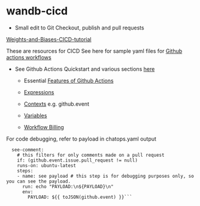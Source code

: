 # wandb-cicd

- Small edit to Git Checkout, publish and pull requests

[Weights-and-Biases-CICD-tutorial](https://www.wandb.courses/courses/take/ci-cd-for-machine-learning/lessons)

These are resources for CICD
See here for sample yaml files for [Github actions workflows](https://github.com/fastai/fastai/tree/master/.github/workflows)

- See Github Actions Quickstart and various sections [here](https://docs.github.com/en/actions/quickstart)

  - Essential [Features of Github Actions](https://docs.github.com/en/actions/learn-github-actions/essential-features-of-github-actions)

  - [Expressions](https://docs.github.com/en/actions/learn-github-actions/expressions)

  - [Contexts](https://docs.github.com/en/actions/learn-github-actions/contexts) e.g. github.event

  - [Variables](https://docs.github.com/en/actions/learn-github-actions/contexts#github-context)

  - [Workflow Billing](https://docs.github.com/en/actions/learn-github-actions/workflow-billing)

For code debugging, refer to payload in chatops.yaml output

```jobs:
  see-comment:
    # this filters for only comments made on a pull request
    if: (github.event.issue.pull_request != null)
    runs-on: ubuntu-latest
    steps:
    - name: see payload # this step is for debugging purposes only, so you can see the payload. 
      run: echo "PAYLOAD:\n${PAYLOAD}\n"
      env:
        PAYLOAD: ${{ toJSON(github.event) }}```
